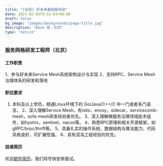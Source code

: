 ```yaml
---
title: "[社招] 好未来基础服务部"
date: 2021-02-03T9:52:03+08:00
draft: false
bg_image: "images/backgrounds/page-title.jpg"
description: "Base 地：北京"
type: "notice"
---
```


### 服务网格研发工程师（北京）

#### 工作职责
1、参与好未来Service Mesh系统架构设计与实现
2、支持RPC、Service Mesh治理体系的研发和落地

#### 职位要求

1. 本科及以上学历，精通Linux环境下的 Go/Java/C++/C 中一门或者多门语言。
2、深入理解Service Mesh，有istio、envoy，sidecar，servicecomb-mesh，sofa-mesh研发经验者优先。
3、深入理解微服务治理领域技术组件，如hystrix，sentinel，nacos等。
4、熟悉RPC原理和相关开源框架，如gRPC/brpc/thrift等。
5、具备扎实的操作系统、数据结构与算法能力，代码风格良好，可扩展性强。
6、具有混沌工程经验的优先。


#### 投递简历

欢迎[邮件简历](mailto:liujiangtao@tal.com)，我们将尽快安排面试。

